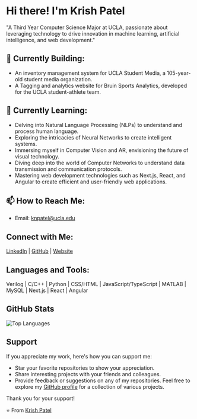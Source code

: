 # Hi there! I'm Krish Patel
"A Third Year Computer Science Major at UCLA, passionate about leveraging technology to drive innovation in machine learning, artificial intelligence, and web development."


## 🔭 Currently Building:
- An inventory management system for UCLA Student Media, a 105-year-old student media organization.
- A Tagging and analytics website for Bruin Sports Analytics, developed for the UCLA student-athlete team.

## 🌱 Currently Learning:
- Delving into Natural Language Processing (NLPs) to understand and process human language.
- Exploring the intricacies of Neural Networks to create intelligent systems.
- Immersing myself in Computer Vision and AR, envisioning the future of visual technology.
- Diving deep into the world of Computer Networks to understand data transmission and communication protocols.
- Mastering web development technologies such as Next.js, React, and Angular to create efficient and user-friendly web applications.


## 📫 How to Reach Me:
- Email: knpatel@ucla.edu

## Connect with Me:
[LinkedIn](https://www.linkedin.com/in/krishpatel2/) | [GitHub](https://github.com/krish1925) | [Website](https://krish1925.github.io/)

## Languages and Tools:
Verilog | C/C++ | Python | CSS/HTML | JavaScript/TypeScript | MATLAB | MySQL | Next.js | React | Angular 

## GitHub Stats
![Top Languages](https://github-readme-stats.vercel.app/api/top-langs/?username=krish1925&layout=compact)

##  Support
If you appreciate my work, here's how you can support me:
- Star your favorite repositories to show your appreciation.
- Share interesting projects with your friends and colleagues.
- Provide feedback or suggestions on any of my repositories.
Feel free to explore my [GitHub profile](https://github.com/krish1925) for a collection of various projects.

Thank you for your support! 

⭐️ From [Krish Patel](https://krish1925.github.io/)

